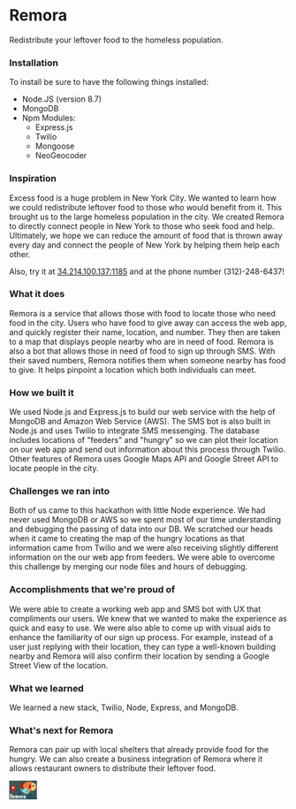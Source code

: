 # Remora
Redistribute your leftover food to the homeless population. 

### Installation
To install be sure to have the following things installed:
* Node.JS (version 8.7)
* MongoDB
* Npm Modules:
  * Express.js
  * Twilio
  * Mongoose
  * NeoGeocoder

### Inspiration
Excess food is a huge problem in New York City. We wanted to learn how we could redistribute leftover food to those who would benefit from it. This brought us to the large homeless population in the city. We created Remora to directly connect people in New York to those who seek food and help. Ultimately, we hope we can reduce the amount of food that is thrown away every day and connect the people of New York by helping them help each other.

Also, try it at [34.214.100.137:1185](http://34.214.100.137:1185) and at the phone number (312)-248-6437!

### What it does
Remora is a service that allows those with food to locate those who need food in the city. Users who have food to give away can access the web app, and quickly register their name, location, and number. They then are taken to a map that displays people nearby who are in need of food. Remora is also a bot that allows those in need of food to sign up through SMS. With their saved numbers, Remora notifies them when someone nearby has food to give. It helps pinpoint a location which both individuals can meet.

### How we built it
We used Node.js and Express.js to build our web service with the help of MongoDB and Amazon Web Service (AWS). The SMS bot is also built in Node.js and uses Twilio to integrate SMS messenging. The database includes locations of "feeders" and "hungry" so we can plot their location on our web app and send out information about this process through Twilio. Other features of Remora uses Google Maps API and Google Street API to locate people in the city.

### Challenges we ran into
Both of us came to this hackathon with little Node experience. We had never used MongoDB or AWS so we spent most of our time understanding and debugging the passing of data into our DB. We scratched our heads when it came to creating the map of the hungry locations as that information came from Twilio and we were also receiving slightly different information on the our web app from feeders. We were able to overcome this challenge by merging our node files and hours of debugging.

### Accomplishments that we're proud of
We were able to create a working web app and SMS bot with UX that compliments our users. We knew that we wanted to make the experience as quick and easy to use. We were also able to come up with visual aids to enhance the familiarity of our sign up process. For example, instead of a user just replying with their location, they can type a well-known building nearby and Remora will also confirm their location by sending a Google Street View of the location.

### What we learned
We learned a new stack, Twilio, Node, Express, and MongoDB.

### What's next for Remora
Remora can pair up with local shelters that already provide food for the hungry. We can also create a business integration of Remora where it allows restaurant owners to distribute their leftover food.

<img src="website/thumbnail.png" alt="thumbnail" style="width: 50px;"/>

